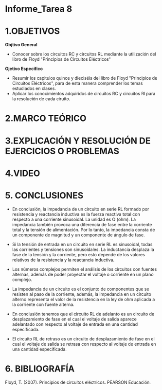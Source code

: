 # Informe_Tarea 8 
# **1.OBJETIVOS**

**Objtivo  General**

* Conocer sobre los circuitos RC y circuitos RL mediante la utilización del libro de Floyd "Principios de Circuitos Eléctricos"

**Ojetivo Especifico**

* Resumir los capitulos quince y dieciséis del libro de Floyd "Principios de Circuitos Eléctricos", para de esta manera comprender los temas estudiados en clases.
* Aplicar los conocimientos adquiridos de circuitos RC y circuitos Rl para la resolución de cada ciruito.

# **2.MARCO TEÓRICO**


# **3.EXPLICACIÓN Y RESOLUCIÓN DE EJERCICIOS O PROBLEMAS**


# **4.VIDEO**



# **5. CONCLUSIONES**

* En conclusión, la impedancia de un circuito en serie RL formado por resistencia y reactancia inductiva es la fuerza reactiva total con respecto a una corriente sinusoidal. La unidad es Ω (ohm). La impedancia también provoca una diferencia de fase entre la corriente total y la tensión de alimentación. Por lo tanto, la impedancia consta de un componente de magnitud y un componente de ángulo de fase.

* Si la tensión de entrada en un circuito en serie RL es sinusoidal, todas las corrientes y tensiones son sinusoidales. La inductancia desplaza la fase de la tensión y la corriente, pero esto depende de los valores relativos de la resistencia y la reactancia inductiva.

* Los números complejos permiten el análisis de los circuitos con fuentes alternas, además de poder proyectar el voltaje o corriente en un plano complejo.

* La impedancia de un circuito es el conjunto de componentes que se resisten al paso de la corriente, además, la impedancia en un circuito alterno representa el valor de la resistencia en la ley de ohm aplicada a la corriente con fuente alterna.

* En conclusión tenemos que el circuito RL de adelanto es un circuito de desplazamiento de fase en el cual el voltaje de salida aparece adelantado con respecto al voltaje de entrada en una cantidad especificada.

* El circuito RL de retraso es un circuito de desplazamiento de fase en el cual el voltaje de salida se retrasa con respecto al voltaje de entrada en una cantidad especificada.

# **6. BIBLIOGRAFÍA**

Floyd, T. (2007). Principios de circuitos eléctricos. PEARSON Educación.

